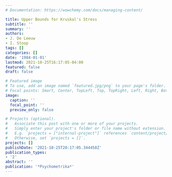 ```yaml
---
# Documentation: https://wowchemy.com/docs/managing-content/

title: Upper Bounds for Kruskal's Stress
subtitle: ''
summary: ''
authors:
- J. De Leeuw
- I. Stoop
tags: []
categories: []
date: '1984-01-01'
lastmod: 2021-10-25T16:17:05-04:00
featured: false
draft: false

# Featured image
# To use, add an image named `featured.jpg/png` to your page's folder.
# Focal points: Smart, Center, TopLeft, Top, TopRight, Left, Right, BottomLeft, Bottom, BottomRight.
image:
  caption: ''
  focal_point: ''
  preview_only: false

# Projects (optional).
#   Associate this post with one or more of your projects.
#   Simply enter your project's folder or file name without extension.
#   E.g. `projects = ["internal-project"]` references `content/project/deep-learning/index.md`.
#   Otherwise, set `projects = []`.
projects: []
publishDate: '2021-10-25T20:17:05.344458Z'
publication_types:
- '2'
abstract: ''
publication: '*Psychometrika*'
---
```

